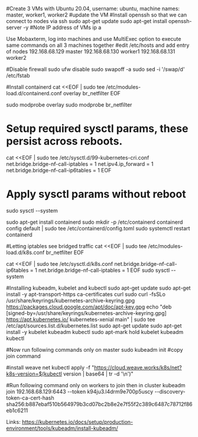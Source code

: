 #Create 3 VMs with Ubuntu 20.04, username: ubuntu, machine names: master, worker1, worker2
#update the VM
#Install openssh so that we can connect to nodes via ssh
sudo apt-get update
sudo apt-get install openssh-server -y 
#Note IP address of VMs
ip a 

Use Mobaxterm, log into machines and use MultiExec option to execute same commands on all 3 machines together
#edit /etc/hosts and add entry of nodes
192.168.68.129 master
192.168.68.130 worker1
192.168.68.131 worker2

#Disable firewall 
sudo ufw disable
sudo swapoff -a
sudo sed -i '/swap/d' /etc/fstab

#Install containerd
cat <<EOF | sudo tee /etc/modules-load.d/containerd.conf
overlay
br_netfilter
EOF

sudo modprobe overlay
sudo modprobe br_netfilter

# Setup required sysctl params, these persist across reboots.
cat <<EOF | sudo tee /etc/sysctl.d/99-kubernetes-cri.conf
net.bridge.bridge-nf-call-iptables  = 1
net.ipv4.ip_forward                 = 1
net.bridge.bridge-nf-call-ip6tables = 1
EOF

# Apply sysctl params without reboot
sudo sysctl --system

sudo apt-get install containerd
sudo mkdir -p /etc/containerd
containerd config default | sudo tee /etc/containerd/config.toml
sudo systemctl restart containerd

#Letting iptables see bridged traffic
cat <<EOF | sudo tee /etc/modules-load.d/k8s.conf
br_netfilter
EOF

cat <<EOF | sudo tee /etc/sysctl.d/k8s.conf
net.bridge.bridge-nf-call-ip6tables = 1
net.bridge.bridge-nf-call-iptables = 1
EOF
sudo sysctl --system

#Installing kubeadm, kubelet and kubectl
sudo apt-get update
sudo apt-get install -y apt-transport-https ca-certificates curl
sudo curl -fsSLo /usr/share/keyrings/kubernetes-archive-keyring.gpg https://packages.cloud.google.com/apt/doc/apt-key.gpg
echo "deb [signed-by=/usr/share/keyrings/kubernetes-archive-keyring.gpg] https://apt.kubernetes.io/ kubernetes-xenial main" | sudo tee /etc/apt/sources.list.d/kubernetes.list
sudo apt-get update
sudo apt-get install -y kubelet kubeadm kubectl
sudo apt-mark hold kubelet kubeadm kubectl

#Now run following commands only on master
sudo kubeadm init
#copy join command 

#install weave net 
 kubectl apply -f "https://cloud.weave.works/k8s/net?k8s-version=$(kubectl version | base64 | tr -d '\n')"

#Run following command only on workers to join then in cluster
kubeadm join 192.168.68.129:6443 --token k94ju3.l4drm9e700p5uscy --discovery-token-ca-cert-hash sha256:b887ebaf510b564979b3cd07bc2b8e2e7f55f2c389c6487c78712f86eb1c6211

 

Links:
https://kubernetes.io/docs/setup/production-environment/tools/kubeadm/install-kubeadm/


